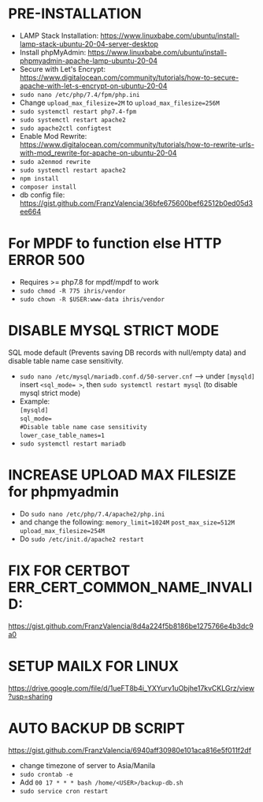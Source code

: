 # PRE-INSTALLATION
* LAMP Stack Installation: https://www.linuxbabe.com/ubuntu/install-lamp-stack-ubuntu-20-04-server-desktop
* Install phpMyAdmin: https://www.linuxbabe.com/ubuntu/install-phpmyadmin-apache-lamp-ubuntu-20-04
* Secure with Let's Encrypt: https://www.digitalocean.com/community/tutorials/how-to-secure-apache-with-let-s-encrypt-on-ubuntu-20-04
* `sudo nano /etc/php/7.4/fpm/php.ini`
* Change `upload_max_filesize=2M` to `upload_max_filesize=256M`
* `sudo systemctl restart php7.4-fpm`
* `sudo systemctl restart apache2`
* `sudo apache2ctl configtest`
* Enable Mod Rewrite: https://www.digitalocean.com/community/tutorials/how-to-rewrite-urls-with-mod_rewrite-for-apache-on-ubuntu-20-04
* `sudo a2enmod rewrite`
* `sudo systemctl restart apache2`
* `npm install`
* `composer install`
* db config file: https://gist.github.com/FranzValencia/36bfe675600bef62512b0ed05d3ee664
# For MPDF to function else HTTP ERROR 500
* Requires >= php7.8 for mpdf/mpdf to work
* `sudo chmod -R 775 ihris/vendor`
* `sudo chown -R $USER:www-data ihris/vendor`
# DISABLE MYSQL STRICT MODE
SQL mode default (Prevents saving DB records with null/empty data) and disable table name case sensitivity.
* `sudo nano /etc/mysql/mariadb.conf.d/50-server.cnf`  --> under `[mysqld]` insert `<sql_mode= >`, then `sudo systemctl restart mysql` (to disable mysql strict mode)
* Example: <br>
`[mysqld]` <br>
`sql_mode=` <br>
`#Disable table name case sensitivity` <br>
`lower_case_table_names=1`
* `sudo systemctl restart mariadb`
  
# INCREASE UPLOAD MAX FILESIZE for phpmyadmin
* Do `sudo nano /etc/php/7.4/apache2/php.ini`
*  and change the following:
  `memory_limit=1024M`
  `post_max_size=512M`
  `upload_max_filesize=254M`
* Do `sudo /etc/init.d/apache2 restart`
	
# FIX FOR CERTBOT ERR_CERT_COMMON_NAME_INVALID:
https://gist.github.com/FranzValencia/8d4a224f5b8186be1275766e4b3dc9a0
# SETUP MAILX FOR LINUX
https://drive.google.com/file/d/1ueFT8b4i_YXYurv1uObjhe17kvCKLGrz/view?usp=sharing
# AUTO BACKUP DB SCRIPT
https://gist.github.com/FranzValencia/6940aff30980e101aca816e5f011f2df
* change timezone of server to Asia/Manila
* `sudo crontab -e`
* Add `00 17 * * * bash /home/<USER>/backup-db.sh`
* `sudo service cron restart`
